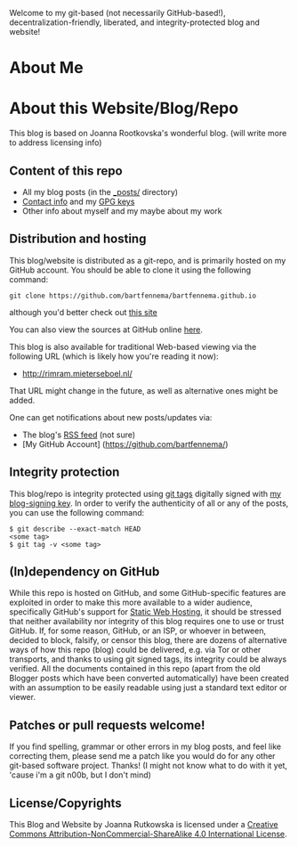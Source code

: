 Welcome to my git-based (not necessarily GitHub-based!), decentralization-friendly,
liberated, and integrity-protected blog and website!

About Me
=========




About this Website/Blog/Repo
=============================

This blog is based on Joanna Rootkovska's wonderful blog.
(will write more to address licensing info)


Content of this repo
---------------------

* All my blog posts (in the [_posts/](/blog/) directory)
* [Contact info](/contact/) and my [GPG keys](/keys/)
* Other info about myself and my maybe about my work

Distribution and hosting
-------------------------

This blog/website is distributed as a git-repo, and is primarily hosted on my
GitHub account. You should be able to clone it using the following command:

    git clone https://github.com/bartfennema/bartfennema.github.io

although you'd better check out [this site](https://github.com/rootkovska/rootkovska.github.io)

You can also view the sources at GitHub online
[here](https://github.com/bartfennema/bartfennema.github.io).

This blog is also available for traditional Web-based viewing via the following
URL (which is likely how you're reading it now):

* http://rimram.mieterseboel.nl/

That URL might change in the future, as well as alternative ones might be added.

One can get notifications about new posts/updates via:

* The blog's [RSS feed](/feed.xml) (not sure)
* [My GitHub Account] (https://github.com/bartfennema/)


Integrity protection
---------------------

This blog/repo is integrity protected using [git
tags](https://www.kernel.org/pub/software/scm/git/docs/git-tag.html) digitally
signed with [my blog-signing key](/keys/). In order to verify the
authenticity of all or any of the posts, you can use the following command:

    $ git describe --exact-match HEAD
    <some tag>
    $ git tag -v <some tag>

(In)dependency on GitHub
-------------------------

While this repo is hosted on GitHub, and some GitHub-specific features are
exploited in order to make this more available to a wider audience,
specifically GitHub's support for [Static Web
Hosting](https://pages.github.com/), it should be stressed that neither
availability nor integrity of this blog requires one to use or trust GitHub.
If, for some reason, GitHub, or an ISP, or whoever in between, decided to
block, falsify, or censor this blog, there are dozens of alternative ways of
how this repo (blog) could be delivered, e.g. via Tor or other transports, and
thanks to using git signed tags, its integrity could be always verified. All
the documents contained in this repo (apart from the old Blogger posts which
have been converted automatically) have been created with an assumption to be
easily readable using just a standard text editor or viewer.

Patches or pull requests welcome!
----------------------------------

If you find spelling, grammar or other errors in my blog posts, and feel like
correcting them, please send me a patch like you would do for any other
git-based software project. Thanks! (I might not know what to do with it yet, 'cause i'm a git n00b, but I don't mind)

License/Copyrights
-------------------

This Blog and Website by Joanna Rutkowska is licensed under a [Creative Commons
Attribution-NonCommercial-ShareAlike 4.0 International
License](http://creativecommons.org/licenses/by-nc-sa/4.0/).

